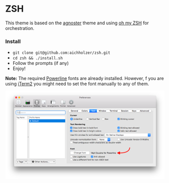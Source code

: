 # ZSH

This theme is based on the [agnoster](https://github.com/agnoster/agnoster-zsh-theme) theme and using [oh my ZSH](https://github.com/robbyrussell/oh-my-zsh) for orchestration.

### Install

* `git clone git@github.com:aichholzer/zsh.git`
* `cd zsh && ./install.sh`
* Follow the prompts (if any)
* Enjoy!

**Note:** The required [Powerline](https://github.com/powerline/fonts) fonts are already installed. However, f you are using [iTerm2](https://www.iterm2.com/) you might need to set the font manually to any of them.

![Manual font setting](./fonts.png)
